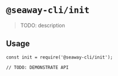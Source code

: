 # `@seaway-cli/init`

> TODO: description

## Usage

```
const init = require('@seaway-cli/init');

// TODO: DEMONSTRATE API
```
